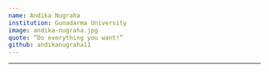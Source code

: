 ```yaml
---
name: Andika Nugraha
institution: Gunadarma University
image: andika-nugraha.jpg
quote: “Do everything you want!”
github: andikanugraha11
---
```

---
